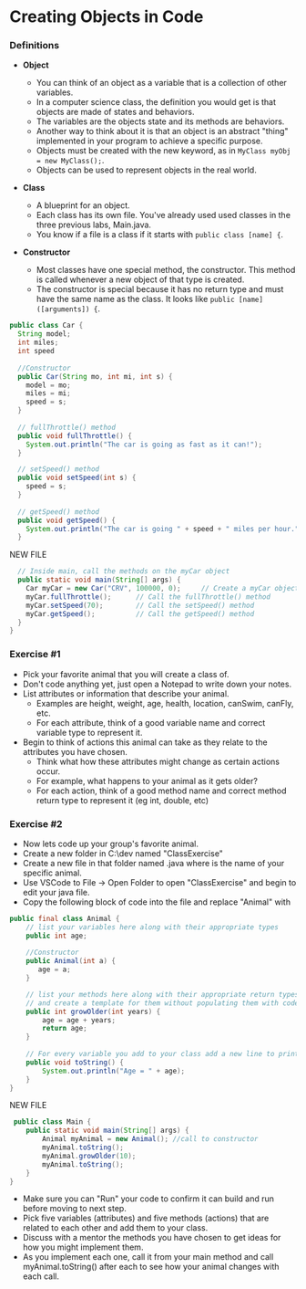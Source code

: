 # Creating Objects in Code

### Definitions

* **Object**
  * You can think of an object as a variable that is a collection of other variables.
  * In a computer science class, the definition you would get is that objects are made of states and behaviors.
  * The variables are the objects state and its methods are behaviors.
  * Another way to think about it is that an object is an abstract "thing" implemented in your program to achieve a specific purpose.
  * Objects must be created with the new keyword, as in ```MyClass myObj = new MyClass();```.
  * Objects can be used to represent objects in the real world.

* **Class**
  * A blueprint for an object.
  * Each class has its own file. You've already used used classes in the three previous labs, Main.java.
  * You know if a file is a class if it starts with ```public class [name] {```.

* **Constructor**
  * Most classes have one special method, the constructor. This method is called whenever a new object of that type is created.
  * The constructor is special because it has no return type and must have the same name as the class. It looks like ```public [name]([arguments]) {```.
  
```java
public class Car {
  String model;
  int miles;
  int speed
  
  //Constructor
  public Car(String mo, int mi, int s) {
    model = mo;
    miles = mi;
    speed = s;
  }
 
  // fullThrottle() method
  public void fullThrottle() {
    System.out.println("The car is going as fast as it can!");
  }

  // setSpeed() method 
  public void setSpeed(int s) {
    speed = s;
  }
  
  // getSpeed() method
  public void getSpeed() {
    System.out.println("The car is going " + speed + " miles per hour.");
  }
```
NEW FILE
```java
  // Inside main, call the methods on the myCar object
  public static void main(String[] args) {
    Car myCar = new Car("CRV", 100000, 0);     // Create a myCar object and call the constructor
    myCar.fullThrottle();      // Call the fullThrottle() method
    myCar.setSpeed(70);        // Call the setSpeed() method
    myCar.getSpeed();          // Call the getSpeed() method
  }
}
```
  
### Exercise #1

* Pick your favorite animal that you will create a class of.
* Don't code anything yet, just open a Notepad to write down your notes.
* List attributes or information that describe your animal. 
   * Examples are height, weight, age, health, location, canSwim, canFly, etc.
   * For each attribute, think of a good variable name and correct variable type to represent it.
* Begin to think of actions this animal can take as they relate to the attributes you have chosen. 
   * Think what how these attributes might change as certain actions occur.
   * For example, what happens to your animal as it gets older?
   * For each action, think of a good method name and correct method return type to represent it (eg int, double, etc)
   
### Exercise #2

* Now lets code up your group's favorite animal.
* Create a new folder in C:\dev named "ClassExercise"
* Create a new file in that folder named <your-animal-here>.java where <your-animal-here> is the name of your specific animal.
* Use VSCode to File -> Open Folder to open "ClassExercise" and begin to edit your java file.
* Copy the following block of code into the file and replace "Animal" with <your-animal-here>
```java
public final class Animal {
    // list your variables here along with their appropriate types
    public int age;
 
    //Constructor
    public Animal(int a) {
       age = a;
    }

    // list your methods here along with their appropriate return types
    // and create a template for them without populating them with code yet
    public int growOlder(int years) {
        age = age + years;
        return age;
    }
    
    // For every variable you add to your class add a new line to print
    public void toString() {
        System.out.println("Age = " + age);
    }
}
```
NEW FILE
```java
 public class Main {
    public static void main(String[] args) {
        Animal myAnimal = new Animal(); //call to constructor
        myAnimal.toString();
        myAnimal.growOlder(10);
        myAnimal.toString();
    }
}
```
* Make sure you can "Run" your code to confirm it can build and run before moving to next step.
* Pick five variables (attributes) and five methods (actions) that are related to each other and add them to your class.
* Discuss with a mentor the methods you have chosen to get ideas for how you might implement them.
* As you implement each one, call it from your main method and call myAnimal.toString() after each to see how your animal changes with each call.

